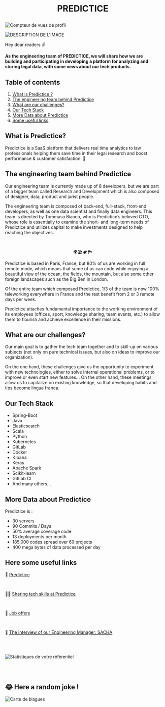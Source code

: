 # <p align="center"> PREDICTICE </p>

 ![Compteur de vues de profil](https://komarev.com/ghpvc/?username=Predictice)


  
![DESCRIPTION DE L'IMAGE](https://cdn-images.welcometothejungle.com/9JNt_abu4nLrzjY4YT1hyBF2Gt0Kj4V51AmKwerNgEA/rs:auto:2000::/q:85/czM6Ly93dHRqLXByb2R1Y3Rpb24vdXBsb2Fkcy93ZWJzaXRlX29yZ2FuaXphdGlvbi9jb3Zlcl9pbWFnZS93dHRqX2ZyL2ZyLTI1MjIxYzMwLTVmNDgtNGZlMC1hMjQzLWU1ZmQwMTAwM2YxMy5qcGc)


Hey dear readers ✌️


**As the engineering team of PREDICTICE, we will share how we are building and participating in developing a platform for analyzing and storing legal data, with some news about our tech products.**

## Table of contents
1. [What is Predictice ?](#introduction)
2. [The engineering team behind Predictice](#paragraph1)
3. [What are our challenges?](#paragraph2)
4. [Our Tech Stack](#paragraph3)
5. [More Data about Predictice](#paragraph4)
6. [Some useful links](#paragraph5)


## **What is Predictice?**<a name="introduction"></a>

Predictice is a SaaS platform that delivers real time analytics to law professionals helping them save time in their legal research and boost performance & customer satisfaction. 🚀

## **The engineering team behind Predictice**<a name="paragraph1"></a>

Our engineering team is currently made up of 8 developers, but we are part of a bigger team called Research and Development which is also composed of designer, data, product and jurist people. 

The engineering team is composed of back-end, full-stack, front-end developers, as well as one data scientist and finally data engineers. This team is directed by Tommaso Bianco, who is Predictice’s beloved CTO, whose role is essentially to examine the short- and long-term needs of Predictice and utilizes capital to make investments designed to help reaching the objectives. 

<br />

<p align="center">🌍️🏖️🏕️🏞️


Predictice is based in Paris, France, but 80% of us are working in full remote mode, which means that some of us can code while enjoying a beautiful view of the ocean, the fields, the mountain, but also some other foreign landscapes such as the Big Ben in London. 

 Of the entire team which composed Predictice, 1/3 of the team is now 100% teleworking everywhere in France and the rest benefit from 2 or 3 remote days per week.


Predictice attaches fundamental importance to the working environment of its employees (offices, sport, knowledge sharing, team events, etc.) to allow them to flourish and achieve excellence in their missions.

## **What are our challenges?**<a name="paragraph2"></a>

Our main goal is to gather the tech team together and to skill-up on various subjects (not only on pure technical issues, but also on ideas to improve our organization).

On the one hand, these challenges give us the opportunity to experiment with new technologies, either to solve internal operational problems, or to improve or even start new features... On the other hand, these meetings allow us to capitalize on existing knowledge, so that developing habits and tips become lingua franca.


## **Our Tech Stack**<a name="paragraph3">
- Spring-Boot
- Java
- Elasticsearch
- Scala
- Python
- Kubernetes
- GitLab
- Docker
- Kibana
- Keras
- Apache Spark
- Scikit-learn
- GitLab CI
- And many others...

 ## **More Data about Predictice**<a name="paragraph4"></a>
  
 Predictice is : 
- 30 servers
- 90 Commits / Days
- 50% average coverage code
- 13 deployments per month
- 185.000 codes spread over 60 projects
- 400 mega bytes of data  processed per day  
  
 
 ## **Here some useful links**<a name="paragraph5"></a>
 
💙 [Predictice](https://predictice.com/)
  
  <br />
  
👨‍💻 [Sharing tech skills at Predictice](https://medium.com/@predictice4tech/sharing-tech-skills-at-predictice-786e8159814f)
  
  <br />
  
🤝 [Job offers](https://www.welcometothejungle.com/fr/companies/predictice/jobs)
  
  <br />
 
🧔 [The interview of our Engineering Manager: SACHA](https://youtu.be/bAVul4vZYVs)
 
 <br />
  <br />
  
 
 ![Statistiques de votre référentiel](https://github-readme-stats.vercel.app/api?username=Predictice&show_icons=true) 
  
  <br />
  <br />
  
  ## 😂 Here a random joke !
 ![Carte de blagues](https://readme-jokes.vercel.app/api)
    
 
  
<!---
predictice/predictice is a ✨ special ✨ repository because its `README.md` (this file) appears on your GitHub profile.
You can click the Preview link to take a look at your changes.
--->
